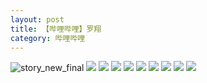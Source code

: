 ```yaml
---
layout: post
title: 【哔哩哔哩】罗翔
category: 哔哩哔哩
---
```

![story_new_final](http://rbwl8nwm4.hd-bkt.clouddn.com/img/story_new_final_0322.png)
![](http://rc5p5sl4z.hd-bkt.clouddn.com/img/luo-220613-6.jpg)
![](http://rc5p5sl4z.hd-bkt.clouddn.com/img/luo-220613-5.jpg)
![](http://rc5p5sl4z.hd-bkt.clouddn.com/img/luo-220613-4.jpg)
![](http://rc5p5sl4z.hd-bkt.clouddn.com/img/luo-220613-3.jpg)
![](http://rc5p5sl4z.hd-bkt.clouddn.com/img/luo-220613-2.jpg)
![](http://rc5p5sl4z.hd-bkt.clouddn.com/img/luo-220613-1.jpg)
![](http://rc5p5sl4z.hd-bkt.clouddn.com/img/luo-220613-9.jpg)
![](http://rc5p5sl4z.hd-bkt.clouddn.com/img/luo-220613-8.jpg)
![](http://rc5p5sl4z.hd-bkt.clouddn.com/img/luo-220613-7.jpg)
  




